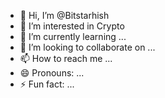 - 👋 Hi, I’m @Bitstarhish
- 👀 I’m interested in Crypto
- 🌱 I’m currently learning ...
- 💞️ I’m looking to collaborate on ...
- 📫 How to reach me ...
- 😄 Pronouns: ...
- ⚡ Fun fact: ...
  
<!---
Bitstarhish/Bitstarhish is a ✨ special ✨ repository because its `README.md` (this file) appears on your GitHub profile.
You can click the Preview link to take a look at your changes.
--->
